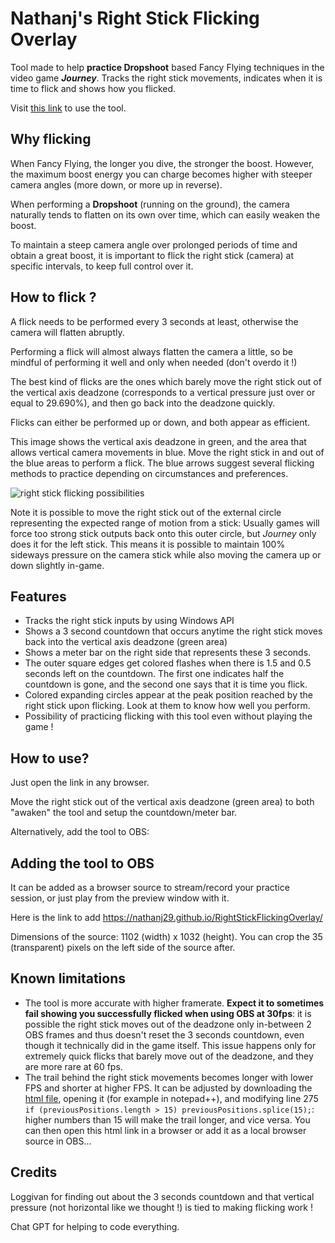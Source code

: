 # Nathanj's Right Stick Flicking Overlay
Tool made to help **practice Dropshoot** based Fancy Flying techniques in the video game ***Journey***. Tracks the right stick movements, indicates when it is time to flick and shows how you flicked.

Visit [this link](https://nathanj29.github.io/RightStickFlickingOverlay/) to use the tool.



## Why flicking
When Fancy Flying, the longer you dive, the stronger the boost. However, the maximum boost energy you can charge becomes higher with steeper camera angles (more down, or more up in reverse).

When performing a **Dropshoot** (running on the ground), the camera naturally tends to flatten on its own over time, which can easily weaken the boost.

To maintain a steep camera angle over prolonged periods of time and obtain a great boost, it is important to flick the right stick (camera) at specific intervals, to keep full control over it.



## How to flick ?
A flick needs to be performed every 3 seconds at least, otherwise the camera will flatten abruptly.

Performing a flick will almost always flatten the camera a little, so be mindful of performing it well and only when needed (don't overdo it !)

The best kind of flicks are the ones which barely move the right stick out of the vertical axis deadzone (corresponds to a vertical pressure just over or equal to 29.690%), and then go back into the deadzone quickly.

Flicks can either be performed up or down, and both appear as efficient.

This image shows the vertical axis deadzone in green, and the area that allows vertical camera movements in blue.
Move the right stick in and out of the blue areas to perform a flick.
The blue arrows suggest several flicking methods to practice depending on circumstances and preferences.

![right stick flicking possibilities](https://github.com/user-attachments/assets/008a07b2-b6af-410f-805b-368deb7b8be9)

Note it is possible to move the right stick out of the external circle representing the expected range of motion from a stick: Usually games will force too strong stick outputs back onto this outer circle, but *Journey* only does it for the left stick. This means it is possible to maintain 100% sideways pressure on the camera stick while also moving the camera up or down slightly in-game.



## Features
* Tracks the right stick inputs by using Windows API
* Shows a 3 second countdown that occurs anytime the right stick moves back into the vertical axis deadzone (green area)
* Shows a meter bar on the right side that represents these 3 seconds.
* The outer square edges get colored flashes when there is 1.5 and 0.5 seconds left on the countdown. The first one indicates half the countdown is gone, and the second one says that it is time you flick.
* Colored expanding circles appear at the peak position reached by the right stick upon flicking. Look at them to know how well you perform.
* Possibility of practicing flicking with this tool even without playing the game !



## How to use?
Just open the link in any browser.

Move the right stick out of the vertical axis deadzone (green area) to both "awaken" the tool and setup the countdown/meter bar.

Alternatively, add the tool to OBS:



## Adding the tool to OBS
It can be added as a browser source to stream/record your practice session, or just play from the preview window with it.

Here is the link to add https://nathanj29.github.io/RightStickFlickingOverlay/

Dimensions of the source: 1102 (width) x 1032 (height). You can crop the 35 (transparent) pixels on the left side of the source after.



## Known limitations
* The tool is more accurate with higher framerate. **Expect it to sometimes fail showing you successfully flicked when using OBS at 30fps**: it is possible the right stick moves out of the deadzone only in-between 2 OBS frames and thus doesn't reset the 3 seconds countdown, even though it technically did in the game itself. This issue happens only for extremely quick flicks that barely move out of the deadzone, and they are more rare at 60 fps.
* The trail behind the right stick movements becomes longer with lower FPS and shorter at higher FPS. It can be adjusted by downloading the [html file](https://github.com/nathanj29/RightStickFlickingOverlay/blob/main/index.html), opening it (for example in notepad++), and modifying line 275 `if (previousPositions.length > 15) previousPositions.splice(15);`: higher numbers than 15 will make the trail longer, and vice versa. You can then open this html link in a browser or add it as a local browser source in OBS...



## Credits
Loggivan for finding out about the 3 seconds countdown and that vertical pressure (not horizontal like we thought !) is tied to making flicking work !

Chat GPT for helping to code everything.
